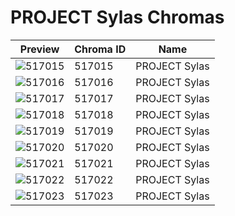 # PROJECT Sylas Chromas



| Preview | Chroma ID | Name |
|---------|-----------|------|
| ![517015](https://raw.communitydragon.org/latest/plugins/rcp-be-lol-game-data/global/default/v1/champion-chroma-images/517/517015.png) | 517015 | PROJECT Sylas |
| ![517016](https://raw.communitydragon.org/latest/plugins/rcp-be-lol-game-data/global/default/v1/champion-chroma-images/517/517016.png) | 517016 | PROJECT Sylas |
| ![517017](https://raw.communitydragon.org/latest/plugins/rcp-be-lol-game-data/global/default/v1/champion-chroma-images/517/517017.png) | 517017 | PROJECT Sylas |
| ![517018](https://raw.communitydragon.org/latest/plugins/rcp-be-lol-game-data/global/default/v1/champion-chroma-images/517/517018.png) | 517018 | PROJECT Sylas |
| ![517019](https://raw.communitydragon.org/latest/plugins/rcp-be-lol-game-data/global/default/v1/champion-chroma-images/517/517019.png) | 517019 | PROJECT Sylas |
| ![517020](https://raw.communitydragon.org/latest/plugins/rcp-be-lol-game-data/global/default/v1/champion-chroma-images/517/517020.png) | 517020 | PROJECT Sylas |
| ![517021](https://raw.communitydragon.org/latest/plugins/rcp-be-lol-game-data/global/default/v1/champion-chroma-images/517/517021.png) | 517021 | PROJECT Sylas |
| ![517022](https://raw.communitydragon.org/latest/plugins/rcp-be-lol-game-data/global/default/v1/champion-chroma-images/517/517022.png) | 517022 | PROJECT Sylas |
| ![517023](https://raw.communitydragon.org/latest/plugins/rcp-be-lol-game-data/global/default/v1/champion-chroma-images/517/517023.png) | 517023 | PROJECT Sylas |